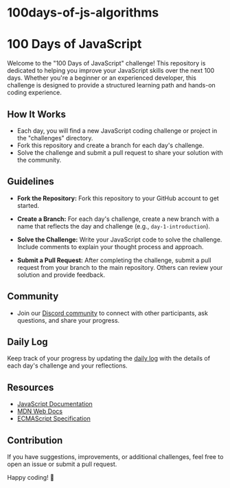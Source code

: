 # 100days-of-js-algorithms
# 100 Days of JavaScript

Welcome to the "100 Days of JavaScript" challenge! This repository is dedicated to helping you improve your JavaScript skills over the next 100 days. Whether you're a beginner or an experienced developer, this challenge is designed to provide a structured learning path and hands-on coding experience.

## How It Works

- Each day, you will find a new JavaScript coding challenge or project in the "challenges" directory.
- Fork this repository and create a branch for each day's challenge.
- Solve the challenge and submit a pull request to share your solution with the community.



## Guidelines

- **Fork the Repository:** Fork this repository to your GitHub account to get started.

- **Create a Branch:** For each day's challenge, create a new branch with a name that reflects the day and challenge (e.g., `day-1-introduction`).

- **Solve the Challenge:** Write your JavaScript code to solve the challenge. Include comments to explain your thought process and approach.

- **Submit a Pull Request:** After completing the challenge, submit a pull request from your branch to the main repository. Others can review your solution and provide feedback.

## Community

- Join our [Discord community](#) to connect with other participants, ask questions, and share your progress.

## Daily Log

Keep track of your progress by updating the [daily log](daily-log.md) with the details of each day's challenge and your reflections.

## Resources

- [JavaScript Documentation](https://developer.mozilla.org/en-US/docs/Web/JavaScript)
- [MDN Web Docs](https://developer.mozilla.org/)
- [ECMAScript Specification](https://www.ecma-international.org/ecma-262/)

## Contribution

If you have suggestions, improvements, or additional challenges, feel free to open an issue or submit a pull request.

Happy coding! 🚀
